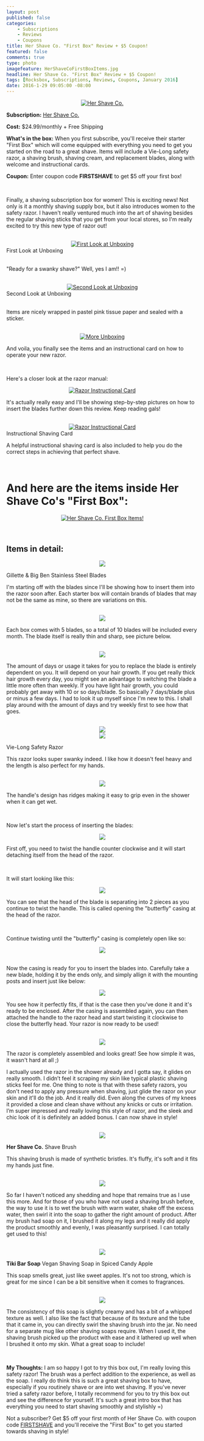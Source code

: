 ```yaml
---
layout: post
published: false
categories: 
    - Subscriptions
    - Reviews
    - Coupons
title: Her Shave Co. "First Box" Review + $5 Coupon!
featured: false
comments: true
type: photo
imagefeature: HerShaveCoFirstBoxItems.jpg
headline: Her Shave Co. "First Box" Review + $5 Coupon!
tags: [Rocksbox, Subscriptions, Reviews, Coupons, January 2016]
date: 2016-1-29 09:05:00 -08:00
---
```


<center><a href="http://www.hershaveco.com" target="_blank">
<img src="/images/HerShaveCoFirstBox.jpg" border="0" style="border:none;max-width:100%;" alt="Her Shave Co." />
</a></center>

<p><b>Subscription:</b> <a href="http://www.hershaveco.com" target="_blank">Her Shave Co.</a></p>
<p><b>Cost:</b> $24.99/monthly + Free Shipping</p>
<p><b>What's in the box:</b> When you first subscribe, you'll receive their starter "First Box" which will come equipped with everything you need to get you started on the road to a great shave. Items will include a Vie-Long safety razor, a shaving brush, shaving cream, and replacement blades, along with welcome and instructional cards.</p>
<p><b>Coupon:</b> Enter coupon code <b>FIRSTSHAVE</b> to get $5 off your first box!</p>

<br>

<p>Finally, a shaving subscription box for women! This is exciting news! Not only is it a monthly shaving supply box, but it also introduces women to the safety razor. I haven't really ventured much into the art of shaving besides the regular shaving sticks that you get from your local stores, so I'm really excited to try this new type of razor out!</p>

<br>

<center><a href="http://www.hershaveco.com" target="_blank">
<img src="/images/HerShaveCoFirstBoxOpenBox.jpg" border="0" style="border:none;max-width:100%;" alt="First Look at Unboxing" />
</a></center>
<figcaption>First Look at Unboxing</figcaption>
<br>

<p>"Ready for a swanky shave?" Well, yes I am!! =)</p>

<br>

<center><a href="http://www.hershaveco.com" target="_blank">
<img src="/images/HerShaveCoFirstBoxOpenBox2.jpg" border="0" style="border:none;max-width:100%;" alt="Second Look at Unboxing" />
</a></center>
<figcaption>Second Look at Unboxing</figcaption>
<br>

<p>Items are nicely wrapped in pastel pink tissue paper and sealed with a sticker.</p>

<br>

<center><a href="http://www.hershaveco.com" target="_blank">
<img src="/images/HerShaveCoFirstBoxOpenBox3.jpg" border="0" style="border:none;max-width:100%;" alt="More Unboxing" />
</a></center>

<p>And voila, you finally see the items and an instructional card on how to operate your new razor.</p>

<br>

<p>Here's a closer look at the razor manual:</p>

<center><a href="http://www.hershaveco.com" target="_blank">
<img src="/images/HerShaveCoFirstBoxInfo.jpg" border="0" style="border:none;max-width:100%;" alt="Razor Instructional Card" /></a></center>

<p>It's actually really easy and I'll be showing step-by-step pictures on how to insert the blades further down this review. Keep reading gals!</p> 

<br>

<center><a href="http://www.hershaveco.com" target="_blank">
<img src="/images/HerShaveCoFirstBoxInfo2.jpg" border="0" style="border:none;max-width:100%;" alt="Razor Instructional Card" /></a></center>
<figcaption>Instructional Shaving Card</figcaption>

<p>A helpful instructional shaving card is also included to help you do the correct steps in achieving that perfect shave.</p>

<br>

# And here are the items inside Her Shave Co's "First Box":

<p><center><a href="http://www.hershaveco.com" target="_blank">
<img src="/images/HerShaveCoFirstBoxItems.jpg" border="0" style="border:none;max-width:100%;" alt="Her Shave Co. First Box Items!" /></a></center></p>
<br>

## Items in detail:

<center><a href="http://www.hershaveco.com" target="_blank">
<img src="/images/HerShaveCoFirstBoxShavingBlades.jpg" border="0" style="border:none;max-width:100%;" />
</a></center>

<DL>
<DT>Gillette & Big Ben Stainless Steel Blades</DT>
</DL>

<p>I'm starting off with the blades since I'll be showing how to insert them into the razor soon after. Each starter box will contain brands of blades that may not be the same as mine, so there are variations on this.</p>

<br>

<center><a href="http://www.hershaveco.com" target="_blank">
<img src="/images/HerShaveCoFirstBoxShavingBlades2.jpg" border="0" style="border:none;max-width:100%;" />
</a></center>

<p>Each box comes with 5 blades, so a total of 10 blades will be included every month. The blade itself is really thin and sharp, see picture below.</p>

<br>

<center><a href="http://www.hershaveco.com" target="_blank">
<img src="/images/HerShaveCoFirstBoxShavingBlades3.jpg" border="0" style="border:none;max-width:100%;" />
</a></center>

<p>The amount of days or usage it takes for you to replace the blade is entirely dependent on you. It will depend on your hair growth. If you get really thick hair growth every day, you might see an advantage to switching the blade a little more often than weekly. If you have light hair growth, you could probably get away with 10 or so days/blade. So basically 7 days/blade plus or minus a few days. I had to look it up myself since I'm new to this. I shall play around with the amount of days and try weekly first to see how that goes.</p>

<br>

<center><a href="http://www.hershaveco.com" target="_blank">
<img src="/images/HerShaveCoFirstBoxVieLongSafetyRazor1.jpg" border="0" style="border:none;max-width:100%;" />
</a></center>

<center><a href="http://www.hershaveco.com" target="_blank">
<img src="/images/HerShaveCoFirstBoxVieLongSafetyRazor.jpg" border="0" style="border:none;max-width:100%;" />
</a></center>

<DL>
<DT>Vie-Long Safety Razor</DT>
</DL>

<p>This razor looks super swanky indeed. I like how it doesn't feel heavy and the length is also perfect for my hands.</p>

<br>

<center><a href="http://www.hershaveco.com" target="_blank">
<img src="/images/HerShaveCoFirstBoxVieLongSafetyRazor2.jpg" border="0" style="border:none;max-width:100%;" />
</a></center>

<p>The handle's design has ridges making it easy to grip even in the shower when it can get wet.</p>

<br>

<p>Now let's start the process of inserting the blades:</p>
<center><a href="http://www.hershaveco.com" target="_blank">
<img src="/images/HerShaveCoFirstBoxVieLongSafetyRazor3.jpg" border="0" style="border:none;max-width:100%;" />
</a></center>

<p>First off, you need to twist the handle counter clockwise and it will start detaching itself from the head of the razor.</p>

<br>

<p>It will start looking like this:</p>
<center><a href="http://www.hershaveco.com" target="_blank">
<img src="/images/HerShaveCoFirstBoxVieLongSafetyRazor4.jpg" border="0" style="border:none;max-width:100%;" />
</a></center>

<p>You can see that the head of the blade is separating into 2 pieces as you continue to twist the handle. This is called opening the "butterfly" casing at the head of the razor.</p>

<br>

<p>Continue twisting until the "butterfly" casing is completely open like so:</p>
<center><a href="http://www.hershaveco.com" target="_blank">
<img src="/images/HerShaveCoFirstBoxVieLongSafetyRazor7.jpg" border="0" style="border:none;max-width:100%;" />
</a></center>

<br>

<p>Now the casing is ready for you to insert the blades into. Carefully take a new blade, holding it by the ends only, and simply allign it with the mounting posts and insert just like below:</p>
<center><a href="http://www.hershaveco.com" target="_blank">
<img src="/images/HerShaveCoFirstBoxVieLongSafetyRazor8.jpg" border="0" style="border:none;max-width:100%;" />
</a></center>

<p>You see how it perfectly fits, if that is the case then you've done it and it's ready to be enclosed. After the casing is assembled again, you can then attached the handle to the razor head and start twisting it clockwise to close the butterfly head. Your razor is now ready to be used!</p>

<br>

<center><a href="http://www.hershaveco.com" target="_blank">
<img src="/images/HerShaveCoFirstBoxVieLongSafetyRazor6.jpg" border="0" style="border:none;max-width:100%;" />
</a></center>
<p>The razor is completely assembled and looks great! See how simple it was, it wasn't hard at all ;)</p>

<p>I actually used the razor in the shower already and I gotta say, it glides on really smooth. I didn’t feel it scraping my skin like typical plastic shaving sticks feel for me. One thing to note is that with these safety razors, you don't need to apply any pressure when shaving, just glide the razor on your skin and it'll do the job. And it really did. Even along the curves of my knees it provided a close and clean shave without any knicks or cuts or irritation. I’m super impressed and really loving this style of razor, and the sleek and chic look of it is definitely an added bonus. I can now shave in style!</p>

<br>

<center><a href="http://www.hershaveco.com" target="_blank">
<img src="/images/HerShaveCoFirstBoxShavingBrush.jpg" border="0" style="border:none;max-width:100%;" />
</a></center>

<DL>
<DT><b>Her Shave Co.</b> Shave Brush</DT>
</DL>

<p>This shaving brush is made of synthetic bristles. It's fluffy, it's soft and it fits my hands just fine.</p>

<br>

<center><a href="http://www.hershaveco.com" target="_blank">
<img src="/images/HerShaveCoFirstBoxShavingBrush2.jpg" border="0" style="border:none;max-width:100%;" />
</a></center>

<p>So far I haven't noticed any shedding and hope that remains true as I use this more. And for those of you who have not used a shaving brush before, the way to use it is to wet the brush with warm water, shake off the excess water, then swirl it into the soap to gather the right amount of product. After my brush had soap on it, I brushed it along my legs and it really did apply the product smoothly and evenly, I was pleasantly surprised. I can totally get used to this!</p>

<br>

<center><a href="http://www.hershaveco.com" target="_blank">
<img src="/images/HerShaveCoFirstBoxSpicedAppleSoap.jpg" border="0" style="border:none;max-width:100%;" />
</a></center>

<DL>
<DT><b>Tiki Bar Soap</b> Vegan Shaving Soap in Spiced Candy Apple</DT>
</DL>

<p>This soap smells great, just like sweet apples. It's not too strong, which is great for me since I can be a bit sensitive when it comes to fragrances.</p>

<br>

<center><a href="http://www.hershaveco.com" target="_blank">
<img src="/images/HerShaveCoFirstBoxSpicedAppleSoap2.jpg" border="0" style="border:none;max-width:100%;" />
</a></center>

<p>The consistency of this soap is slightly creamy and has a bit of a whipped texture as well. I also like the fact that because of its texture and the tube that it came in, you can directly swirl the shaving brush into the jar. No need for a separate mug like other shaving soaps require. When I used it, the shaving brush picked up the product with ease and it lathered up well when I brushed it onto my skin. What a great soap to include!</p>

<br>

<p><i class="icon-exclamation-sign"></i><b> My Thoughts:</b> I am so happy I got to try this box out, I'm really loving this safety razor! The brush was a perfect addition to the experience, as well as the soap. I really do think this is such a great shaving box to have, especially if you routinely shave or are into wet shaving. If you've never tried a safety razor before, I totally recommend for you to try this box out and see the difference for yourself. It's such a great intro box that has everything you need to start shaving smoothly and stylishly =)</p>

<p>Not a subscriber? Get $5 off your first month of Her Shave Co. with coupon code <a href="http://www.hershaveco.com">FIRSTSHAVE</a> and you'll receive the "First Box" to get you started towards shaving in style!</p>
